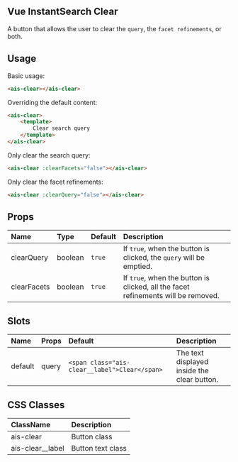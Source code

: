 Vue InstantSearch Clear
---

A button that allows the user to clear the `query`, the `facet refinements`, or both.

## Usage

Basic usage:

```html
<ais-clear></ais-clear>
```

Overriding the default content:

```html
<ais-clear>
	<template>
		Clear search query
	</template>
</ais-clear>
```

Only clear the search query:

```html
<ais-clear :clearFacets="false"></ais-clear>
```

Only clear the facet refinements:

```html
<ais-clear :clearQuery="false"></ais-clear>
```

## Props

| Name        | Type    | Default | Description                                                                       |
|:------------|:--------|:--------|:----------------------------------------------------------------------------------|
| clearQuery  | boolean | `true`  | If `true`, when the button is clicked, the `query` will be emptied.               |
| clearFacets | boolean | `true`  | If `true`, when the button is clicked, all the facet refinements will be removed. |

## Slots

| Name    | Props | Default                                       | Description                                 |
|:--------|:------|:----------------------------------------------|:--------------------------------------------|
| default | query | `<span class="ais-clear__label">Clear</span>` | The text displayed inside the clear button. |

## CSS Classes

| ClassName        | Description       |
|:-----------------|:------------------|
| ais-clear        | Button class      |
| ais-clear__label | Button text class |
